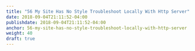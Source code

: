 ```yaml
---
title: "56 My Site Has No Style Troubleshoot Locally With Http Server"
date: 2018-09-04T21:11:52-04:00
publishdate: 2018-09-04T21:11:52-04:00
anchor: 56-my-site-has-no-style-troubleshoot-locally-with-http-server
weight: 40
draft: true
---
```

